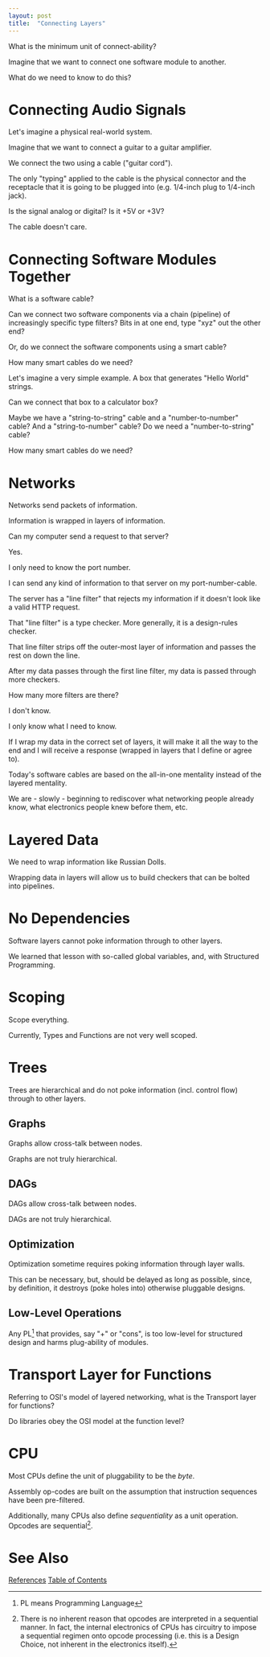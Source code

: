 ```yaml
---
layout: post
title:  "Connecting Layers"
---
```


What is the minimum unit of connect-ability?

Imagine that we want to connect one software module to another.

What do we need to know to do this?

# Connecting Audio Signals

Let's imagine a physical real-world system.

Imagine that we want to connect a guitar to a guitar amplifier.

We connect the two using a cable ("guitar cord").

The only "typing" applied to the cable is the physical connector and the receptacle that it is going to be plugged into (e.g. 1/4-inch plug to 1/4-inch jack).

Is the signal analog or digital? Is it +5V or +3V?

The cable doesn't care.

# Connecting Software Modules Together

What is a software cable?

Can we connect two software components via a chain (pipeline) of increasingly specific type filters? Bits in at one end, type "xyz" out the other end?

Or, do we connect the software components using a smart cable?

How many smart cables do we need?

Let's imagine a very simple example. A box that generates "Hello World" strings.

Can we connect that box to a calculator box?

Maybe we have a "string-to-string" cable and a "number-to-number" cable? And a "string-to-number" cable? Do we need a "number-to-string" cable?

How many smart cables do we need?

# Networks

Networks send packets of information.

Information is wrapped in layers of information.

Can my computer send a request to that server? 

Yes. 

I only need to know the port number. 

I can send any kind of information to that server on my port-number-cable. 

The server has a "line filter" that rejects my information if it doesn't look like a valid HTTP request.

That "line filter" is a type checker.  More generally, it is a design-rules checker.

That line filter strips off the outer-most layer of information and passes the rest on down the line.

After my data passes through the first line filter, my data is passed through more checkers. 

How many more filters are there?

I don't know. 

I only know what I need to know.

If I wrap my data in the correct set of layers, it will make it all the way to the end and I will receive a response (wrapped in layers that I define or agree to).

Today's software cables are based on the all-in-one mentality instead of the layered mentality.

We are - slowly - beginning to rediscover what networking people already know, what electronics people knew before them, etc.

# Layered Data

We need to wrap information like Russian Dolls.

Wrapping data in layers will allow us to build checkers that can be bolted into pipelines.

# No Dependencies

Software layers cannot poke information through to other layers.

We learned that lesson with so-called global variables, and, with Structured Programming. 

# Scoping

Scope everything.

Currently, Types and Functions are not very well scoped.

# Trees

Trees are hierarchical and do not poke information (incl. control flow) through to other layers.

## Graphs

Graphs allow cross-talk between nodes.

Graphs are not truly hierarchical.
## DAGs
DAGs allow cross-talk between nodes.

DAGs are not truly hierarchical.

## Optimization
Optimization sometime requires poking information through layer walls.

This can be necessary, but, should be delayed as long as possible, since, by definition, it destroys (poke holes into) otherwise pluggable designs.

## Low-Level Operations

Any PL[^pl] that provides, say "+" or "cons", is too low-level for structured design and harms plug-ability of modules.

# Transport Layer for Functions

Referring to OSI's model of layered networking, what is the Transport layer for functions?

Do libraries obey the OSI model at the function level?

# CPU

Most CPUs define the unit of pluggability to be the _byte_.

Assembly op-codes are built on the assumption that instruction sequences have been pre-filtered.

Additionally, many CPUs also define _sequentiality_ as a unit operation. Opcodes are sequential[^seq].

[^pl]: PL means Programming Language

[^seq]: There is no inherent reason that opcodes are interpreted in a sequential manner. In fact, the internal electronics of CPUs has circuitry to impose a sequential regimen onto opcode processing (i.e. this is a Design Choice, not inherent in the electronics itself). 
# See Also

[References](https://guitarvydas.github.io/2021/01/14/References.html)
[Table of Contents](https://guitarvydas.github.io/2021/05/14/Table-Of-Contents.html)

<script src="https://utteranc.es/client.js" 
        repo="guitarvydas/guitarvydas.github.io" 
        issue-term="pathname" 
        theme="github-light" 
        crossorigin="anonymous" 
        async> 
</script> 

